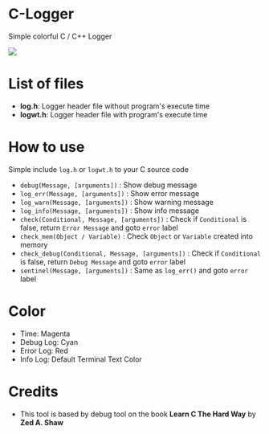 # C-Logger
Simple colorful C / C++ Logger

![](https://lh3.googleusercontent.com/CH04EjRJp4Tl8yQyVomRsTBr1m40s7tkWXrC2oppiELki_lGJ18ub99KB7IntnspqixW3Yw4nyvEiaKNx5jlvyb5LAASF6KtaD-5oIkfjkM3IhjnCNfyXZyVZfM8ZqL6fV9dlGmT4Q0LuVM_o4Q7Q7QPpkWsuHzHF6VR0B4wAnpAiKuhISoWjCbmLHC4DFp09gfv94vVqxavqEtNcSXuS6d5_Di-GX-IwC6Yr9oTwhliY8GwdxPObKwQXVlRklWITg2pEMYj8TQZbUGQemUGXgMSBXbnTFPw90CYSOhrZ_4qOC5bMnA2tLJPB3Rn0zm0SBwTDMU8bvZ0Y2koULFfF-kpCaoOX7CzcIbzYW3jQD7Fuvdr3-QPyBzkc4Yyi8u_oiWfS9KSaSVrx-5w7QEha0YG2qSoTTqW3EqxpEjtYaTeLE-D4qHX7gG4oM1nLCOiU440dPQpeToIRpRRVto5t_SvtgLIz7B18Tm81ZUbk9CYHkUX618Wmktzc-0-LaWUu5WZUiaVZ5PBbEWNDRMj6lL1mMVa6jGEDjhLQO3trIChpEzfyrTogA0z7_sgqjBqToYmh3dpYOBdjNeEWlZB6rdaHmXa5DlK-U9Mvh6s9LWkszU6KDE59HqzYNkP2BnogyqFnklPInRW7gXhCR6znYG7ew8UEq8MaXyxOnIp-w=w818-h677-no)

# List of files
- **log.h**: Logger header file without program's execute time
- **logwt.h**: Logger header file with program's execute time

# How to use
Simple include `log.h` or `logwt.h` to your C source code
- `debug(Message, [arguments])` : Show debug message
- `log_err(Message, [arguments])` : Show error message
- `log_warn(Message, [arguments])` : Show warning message
- `log_info(Message, [arguments])` : Show info message
- `check(Conditional, Message, [arguments])` : Check if `Conditional` is false, return `Error Message` and goto `error` label
- `check_mem(Object / Variable)` : Check `Object` or `Variable` created into memory
- `check_debug(Conditional, Message, [arguments])` : Check if `Conditional` is false, return `Debug Message` and goto `error` label
- `sentinel(Message, [arguments])` : Same as `log_err()` and goto `error` label

# Color
- Time: Magenta
- Debug Log: Cyan
- Error Log: Red
- Info Log: Default Terminal Text Color

# Credits
- This tool is based by debug tool on the book **Learn C The Hard Way** by **Zed A. Shaw**